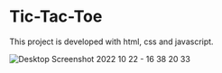 # Tic-Tac-Toe

This project is developed with html, css and javascript.

![Desktop Screenshot 2022 10 22 - 16 38 20 33](https://user-images.githubusercontent.com/98719469/197342176-98389cd7-5be1-47c4-abcc-e09170edb439.png)
